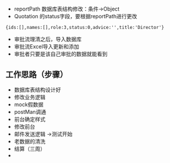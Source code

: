 ## 

- reportPath 数据库表结构修改：条件->Object
- Quotation 的status字段，要根据reportPath进行更改

`{ids:[],names:[],role:3,status:0,advice:'',title:'Director'}`


- 审批流理清之后，导入数据库
- 审批流Excel导入更新和添加
- 审批者只要是该自己审批的数据就能看到


## 工作思路（步骤）

- 数据库表结构设计好
- 修改业务逻辑
- mock假数据
- postMan调通
- 前台确定样式
- 修改前台
- 邮件发送逻辑 ->测试开始
- 老数据的清洗
- 结算（三周）
- 